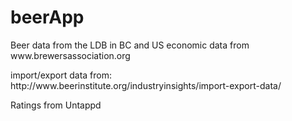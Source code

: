 # beerApp
<p> Beer data from the LDB in BC and US economic data from www.brewersassociation.org </p>
<p> import/export data from: http://www.beerinstitute.org/industryinsights/import-export-data/</p>
<p> Ratings from Untappd</p>

